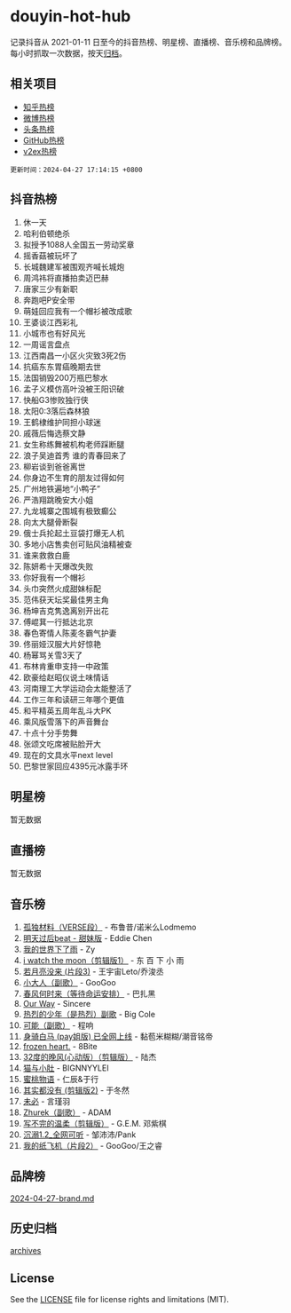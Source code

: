 # douyin-hot-hub

记录抖音从 2021-01-11 日至今的抖音热榜、明星榜、直播榜、音乐榜和品牌榜。每小时抓取一次数据，按天[归档](archives)。

## 相关项目

- [知乎热榜](https://github.com/lonnyzhang423/zhihu-hot-hub)
- [微博热榜](https://github.com/lonnyzhang423/weibo-hot-hub)
- [头条热榜](https://github.com/lonnyzhang423/toutiao-hot-hub)
- [GitHub热榜](https://github.com/lonnyzhang423/github-hot-hub)
- [v2ex热榜](https://github.com/lonnyzhang423/v2ex-hot-hub)


`更新时间：2024-04-27 17:14:15 +0800`

## 抖音热榜

1. 休一天
1. 哈利伯顿绝杀
1. 拟授予1088人全国五一劳动奖章
1. 摇香菇被玩坏了
1. 长城魏建军被围观齐喊长城炮
1. 周鸿祎将直播拍卖迈巴赫
1. 唐家三少有新职
1. 奔跑吧P安全带
1. 萌娃回应我有一个帽衫被改成歌
1. 王婆谈江西彩礼
1. 小城市也有好风光
1. 一周谣言盘点
1. 江西南昌一小区火灾致3死2伤
1. 抗癌东东胃癌晚期去世
1. 法国销毁200万瓶巴黎水
1. 孟子义模仿高叶没被王阳识破
1. 快船G3惨败独行侠
1. 太阳0:3落后森林狼
1. 王鹤棣维护同担小球迷
1. 戚薇后悔选蔡文静
1. 女生称练舞被机构老师踩断腿
1. 浪子吴迪首秀 谁的青春回来了
1. 柳岩谈到爸爸离世
1. 你身边不生育的朋友过得如何
1. 广州地铁遍地“小鸭子”
1. 严浩翔跳晚安大小姐
1. 九龙城寨之围城有极致癫公
1. 向太大腿骨断裂
1. 俄士兵抡起土豆袋打爆无人机
1. 多地小店售卖创可贴风油精被查
1. 谁来救救白鹿
1. 陈妍希十天爆改失败
1. 你好我有一个帽衫
1. 头巾突然火成甜妹标配
1. 范伟获天坛奖最佳男主角
1. 杨坤吉克隽逸离别开出花
1. 傅崐萁一行抵达北京
1. 春色寄情人陈麦冬霸气护妻
1. 佟丽娅汉服大片好惊艳
1. 杨幂骂关雪3天了
1. 布林肯重申支持一中政策
1. 欧豪给赵昭仪说土味情话
1. 河南理工大学运动会太能整活了
1. 工作三年和读研三年哪个更值
1. 和平精英五周年乱斗大PK
1. 乘风版雪落下的声音舞台
1. 十点十分手势舞
1. 张颂文吃席被贴脸开大
1. 现在的文具水平next level
1. 巴黎世家回应4395元冰露手环

## 明星榜

暂无数据

## 直播榜

暂无数据

## 音乐榜

1. [孤独材料（VERSE段）](https://sf5-hl-cdn-tos.douyinstatic.com/obj/tos-cn-ve-2774/ocX7glDNHYlwFeYrGQfBZoThtvPWy8tCCEBGKQ) - 布鲁昔/诺米么Lodmemo
1. [明天过后beat - 甜妹版](https://sf3-cdn-tos.douyinstatic.com/obj/tos-cn-ve-2774/osMLYeeoMm04CZyaI91XUDF8OzLRLgePKALGHI) - Eddie Chen
1. [我的世界下了雨](https://sf5-hl-cdn-tos.douyinstatic.com/obj/tos-cn-ve-2774/o85sBiwXIByH9bWIMAEEOoiQ1o1m9Afn15BspE) - Zy
1. [i watch the moon（剪辑版1）](https://sf5-hl-cdn-tos.douyinstatic.com/obj/tos-cn-ve-2774/o0I9mSChzHZANMJIEBfkCQzzg6N5WAcVtqft9P) - 东 百 下 小 雨
1. [若月亮没来 (片段3)](https://sf3-cdn-tos.douyinstatic.com/obj/tos-cn-ve-2774/okfyEUsGW1B1ovJi5JiN9IjvAT2lMwA054GoEB) - 王宇宙Leto/乔浚丞
1. [小大人（副歌）](https://sf5-hl-cdn-tos.douyinstatic.com/obj/tos-cn-ve-2774/oIhaDwehWhLFsVIG7QIICLLazDNGJAGg5geeb4) - GooGoo
1. [春风何时来（等待命运安排）](https://sf5-hl-cdn-tos.douyinstatic.com/obj/tos-cn-ve-2774/oICBNbD3gelMfB4WgiD1KI2jQtXZE2FgHLwtsl) - 巴扎黑
1. [Our Way](https://sf5-hl-cdn-tos.douyinstatic.com/obj/tos-cn-ve-2774/o8tPEkQgQNCe0DPeFwZzYrbqLlnzBBrYidWkEZ) - Sincere
1. [热烈的少年（是热烈）副歌](https://sf3-cdn-tos.douyinstatic.com/obj/tos-cn-ve-2774/owVNI0CLDAUMtSz6TEYvfFBFL4UDFFhLfgK8fa) - Big Cole
1. [可能（副歌）](https://sf3-cdn-tos.douyinstatic.com/obj/tos-cn-ve-2774/cde1731888894259b333569393c2fb51) - 程响
1. [身骑白马 (pay姐版) 已全网上线](https://sf5-hl-cdn-tos.douyinstatic.com/obj/tos-cn-ve-2774/oQLO5ZgLsFkaDhdIIveF2zUCgfweY0gWaH4AQG) - 黏苞米糊糊/潮音铭帝
1. [frozen heart.](https://sf5-hl-cdn-tos.douyinstatic.com/obj/tos-cn-ve-2774/oIIWJfyjIACZA9zQMtnJ6hQQhFC4vhCupoRBsO) - 8Bite
1. [32度的晚风(心动版）（剪辑版）](https://sf3-cdn-tos.douyinstatic.com/obj/tos-cn-ve-2774/owNyabsyWdzUulxhoJfK8IBXgp0UMQAHpvGh2B) - 陆杰
1. [猫与小肚](https://sf3-cdn-tos.douyinstatic.com/obj/tos-cn-ve-2774/osZeoClMECgK8DYl6VebABgbchEtPYQjZEnRtd) - BIGNNYYLEI
1. [蜜桃物语](https://sf5-hl-cdn-tos.douyinstatic.com/obj/tos-cn-ve-2774/oIhOSCZtIACtYU4XQkngiW9kCBfVD1Fz9IYeqL) - 仁辰&于行
1. [其实都没有 (剪辑版2)](https://sf3-cdn-tos.douyinstatic.com/obj/tos-cn-ve-2774/oEBNQenHZtBhxYjGgUDQk0BCHTigQafgFlbQ7k) - 于冬然
1. [未必](https://sf27-cdn-tos.douyinstatic.com/obj/tos-cn-ve-2774/ogntQMFnKQDZUgTCYuJgfLEtleYZZFxBQqhhFB) - 言瑾羽
1. [Zhurek（副歌）](https://sf27-cdn-tos.douyinstatic.com/obj/tos-cn-ve-2774/ooQm8FBZQDlf0btEYgVpCcSCQfrdJGBEKZYBGS) - ADAM
1. [写不完的温柔（剪辑版）](https://sf3-cdn-tos.douyinstatic.com/obj/tos-cn-ve-2774/oYBzzZQJ233GfwkemJJffAIWgeIYrjZfWhHTcG) - G.E.M. 邓紫棋
1. [沉溺1.2_全网可听](https://sf3-cdn-tos.douyinstatic.com/obj/tos-cn-ve-2774/ok2QoiBqsWAX9McZmWiI9gAB0EzwD4Xj6yfmtH) - 邹沛沛/Pank
1. [我的纸飞机（片段2）](https://sf3-cdn-tos.douyinstatic.com/obj/tos-cn-ve-2774/oM2ZrKcg2CD5AeRB2gkeXOFB1IxAGJdZPazYHf) - GooGoo/王之睿

## 品牌榜

[2024-04-27-brand.md](archives/2024-04-27-brand.md)

## 历史归档

[archives](archives)

## License

See the [LICENSE](LICENSE) file for license rights and limitations (MIT).

